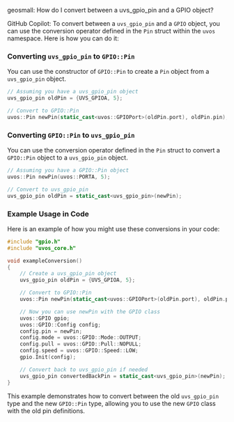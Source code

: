 geosmall: How do I convert between a uvs_gpio_pin and a GPIO object?

GitHub Copilot: To convert between a `uvs_gpio_pin` and a `GPIO` object, you can use the conversion operator defined in the `Pin` struct within the `uvos` namespace. Here is how you can do it:

### Converting `uvs_gpio_pin` to `GPIO::Pin`

You can use the constructor of `GPIO::Pin` to create a `Pin` object from a `uvs_gpio_pin` object.

```cpp
// Assuming you have a uvs_gpio_pin object
uvs_gpio_pin oldPin = {UVS_GPIOA, 5};

// Convert to GPIO::Pin
uvos::Pin newPin(static_cast<uvos::GPIOPort>(oldPin.port), oldPin.pin);
```

### Converting `GPIO::Pin` to `uvs_gpio_pin`

You can use the conversion operator defined in the `Pin` struct to convert a `GPIO::Pin` object to a `uvs_gpio_pin` object.

```cpp
// Assuming you have a GPIO::Pin object
uvos::Pin newPin(uvos::PORTA, 5);

// Convert to uvs_gpio_pin
uvs_gpio_pin oldPin = static_cast<uvs_gpio_pin>(newPin);
```

### Example Usage in Code

Here is an example of how you might use these conversions in your code:

```cpp
#include "gpio.h"
#include "uvos_core.h"

void exampleConversion()
{
    // Create a uvs_gpio_pin object
    uvs_gpio_pin oldPin = {UVS_GPIOA, 5};

    // Convert to GPIO::Pin
    uvos::Pin newPin(static_cast<uvos::GPIOPort>(oldPin.port), oldPin.pin);

    // Now you can use newPin with the GPIO class
    uvos::GPIO gpio;
    uvos::GPIO::Config config;
    config.pin = newPin;
    config.mode = uvos::GPIO::Mode::OUTPUT;
    config.pull = uvos::GPIO::Pull::NOPULL;
    config.speed = uvos::GPIO::Speed::LOW;
    gpio.Init(config);

    // Convert back to uvs_gpio_pin if needed
    uvs_gpio_pin convertedBackPin = static_cast<uvs_gpio_pin>(newPin);
}
```

This example demonstrates how to convert between the old `uvs_gpio_pin` type and the new `GPIO::Pin` type, allowing you to use the new `GPIO` class with the old pin definitions.
